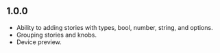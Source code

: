 ## 1.0.0

* Ability to adding stories with types, bool, number, string, and options.
* Grouping stories and knobs.
* Device preview.
